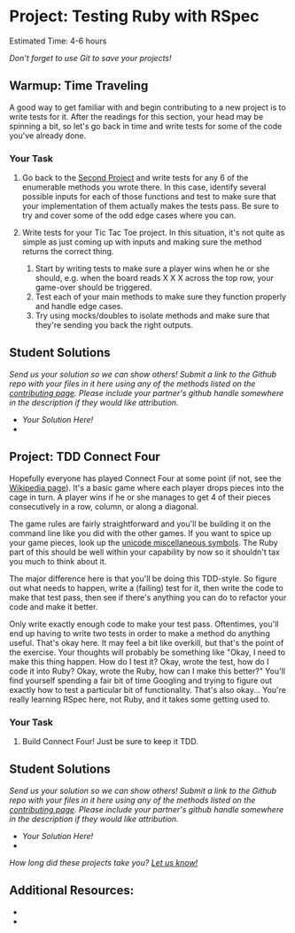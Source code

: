 # Project: Testing Ruby with RSpec
Estimated Time: 4-6 hours

*Don't forget to use Git to save your projects!*

## Warmup: Time Traveling

A good way to get familiar with and begin contributing to a new project is to write tests for it.  After the readings for this section, your head may be spinning a bit, so let's go back in time and write tests for some of the code you've already done.  

### Your Task

1. Go back to the [Second Project](basic_ruby_project_2.md) and write tests for any 6 of the enumerable methods you wrote there.  In this case, identify several possible inputs for each of those functions and test to make sure that your implementation of them actually makes the tests pass.  Be sure to try and cover some of the odd edge cases where you can.  
2. Write tests for your Tic Tac Toe project.  In this situation, it's not quite as simple as just coming up with inputs and making sure the method returns the correct thing.  
    
    1. Start by writing tests to make sure a player wins when he or she should, e.g. when the board reads X X X across the top row, your game-over should be triggered.
    2. Test each of your main methods to make sure they function properly and handle edge cases.  
    3. Try using mocks/doubles to isolate methods and make sure that they're sending you back the right outputs.


## Student Solutions

*Send us your solution so we can show others! Submit a link to the Github repo with your files in it here using any of the methods listed on the [contributing page]({{site.url}}/dir/contributing.html).  Please include your partner's github handle somewhere in the description if they would like attribution.*

* *Your Solution Here!*
* 


## Project: TDD Connect Four

Hopefully everyone has played Connect Four at some point (if not, see the [Wikipedia page](http://en.wikipedia.org/wiki/Connect_Four)).  It's a basic game where each player drops pieces into the cage in turn.  A player wins if he or she manages to get 4 of their pieces consecutively in a row, column, or along a diagonal.  

The game rules are fairly straightforward and you'll be building it on the command line like you did with the other games.  If you want to spice up your game pieces, look up the [unicode miscellaneous symbols](http://en.wikipedia.org/wiki/List_of_Unicode_characters#Miscellaneous_Symbols).  The Ruby part of this should be well within your capability by now so it shouldn't tax you much to think about it.

The major difference here is that you'll be doing this TDD-style.  So figure out what needs to happen, write a (failing) test for it, then write the code to make that test pass, then see if there's anything you can do to refactor your code and make it better.  

Only write exactly enough code to make your test pass.  Oftentimes, you'll end up having to write two tests in order to make a method do anything useful.  That's okay here.  It may feel a bit like overkill, but that's the point of the exercise.  Your thoughts will probably be something like "Okay, I need to make this thing happen.  How do I test it?  Okay, wrote the test, how do I code it into Ruby?  Okay, wrote the Ruby, how can I make this better?"  You'll find yourself spending a fair bit of time Googling and trying to figure out exactly how to test a particular bit of functionality.  That's also okay... You're really learning RSpec here, not Ruby, and it takes some getting used to.

### Your Task

1. Build Connect Four!  Just be sure to keep it TDD.

## Student Solutions

*Send us your solution so we can show others! Submit a link to the Github repo with your files in it here using any of the methods listed on the [contributing page]({{site.url}}/dir/contributing.html).  Please include your partner's github handle somewhere in the description if they would like attribution.*

* *Your Solution Here!*
* 


*How long did these projects take you?  [Let us know!](mailto:curriculum@theodinproject.com)*


## Additional Resources:
* 
* 

